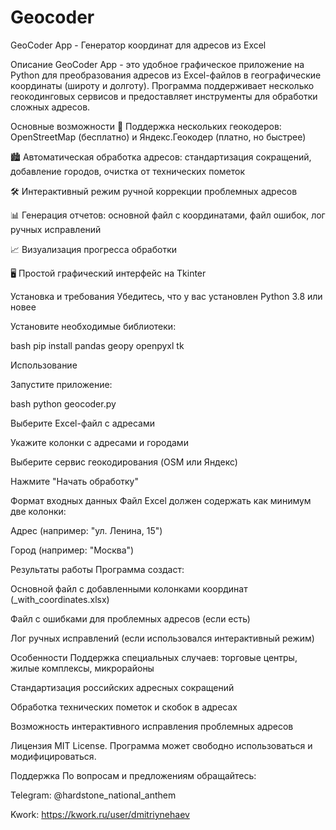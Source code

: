 # Geocoder

GeoCoder App - Генератор координат для адресов из Excel

Описание
  GeoCoder App - это удобное графическое приложение на Python для преобразования адресов из Excel-файлов в географические координаты (широту и долготу). Программа поддерживает несколько геокодинговых сервисов и предоставляет инструменты для обработки сложных адресов.

Основные возможности
  📌 Поддержка нескольких геокодеров: OpenStreetMap (бесплатно) и Яндекс.Геокодер (платно, но быстрее)
  
  🏙️ Автоматическая обработка адресов: стандартизация сокращений, добавление городов, очистка от технических пометок
  
  🛠️ Интерактивный режим ручной коррекции проблемных адресов
  
  📊 Генерация отчетов: основной файл с координатами, файл ошибок, лог ручных исправлений
  
  📈 Визуализация прогресса обработки
  
  🖥️ Простой графический интерфейс на Tkinter

Установка и требования
  Убедитесь, что у вас установлен Python 3.8 или новее

Установите необходимые библиотеки:
  
  bash
  pip install pandas geopy openpyxl tk
  
Использование
  
  Запустите приложение:
  
  bash
  python geocoder.py
  
  Выберите Excel-файл с адресами
  
  Укажите колонки с адресами и городами
  
  Выберите сервис геокодирования (OSM или Яндекс)

  Нажмите "Начать обработку"

Формат входных данных
  Файл Excel должен содержать как минимум две колонки:
  
  Адрес (например: "ул. Ленина, 15")
  
  Город (например: "Москва")

Результаты работы
  Программа создаст:
  
  Основной файл с добавленными колонками координат (_with_coordinates.xlsx)
  
  Файл с ошибками для проблемных адресов (если есть)
  
  Лог ручных исправлений (если использовался интерактивный режим)

Особенности
  Поддержка специальных случаев: торговые центры, жилые комплексы, микрорайоны
  
  Стандартизация российских адресных сокращений
  
  Обработка технических пометок и скобок в адресах
  
  Возможность интерактивного исправления проблемных адресов

Лицензия
  MIT License. Программа может свободно использоваться и модифицироваться.

Поддержка
  По вопросам и предложениям обращайтесь:
  
  Telegram: @hardstone_national_anthem
  
  Kwork: https://kwork.ru/user/dmitriynehaev
